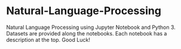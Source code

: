 # Natural-Language-Processing
Natural Language Processing using Jupyter Notebook and Python 3. </br>
Datasets are provided along the notebooks.
Each notebook has a description at the top.
Good Luck!
